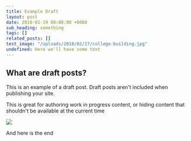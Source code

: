 ```yaml
---
title: Example Draft
layout: post
date: 2018-01-19 00:00:00 +0000
sub_heading: something
tags: []
related_posts: []
test_image: "/uploads/2018/02/17/college-building.jpg"
undefined: Here we'll have some text
---
```

## What are draft posts?

This is an example of a draft post. Draft posts aren't included when publishing your site.

This is great for authoring work in progress content, or hiding content that shouldn't be available at the current time

![](https://images.sftcdn.net/images/t_optimized,f_auto/p/ce2ece60-9b32-11e6-95ab-00163ed833e7/260663710/the-test-fun-for-friends-screenshot.jpg)

And here is the end